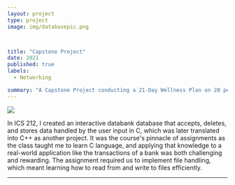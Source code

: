 ```yaml
---
layout: project
type: project
image: img/databasepic.png



title: "Capstone Project"
date: 2021
published: true
labels:
  - Networking

summary: "A Capstone Project conducting a 21-Day Wellness Plan on 20 people."
---
```


<img class="img-fluid" src="(https://as1.ftcdn.net/v2/jpg/05/71/15/68/1000_F_571156847_6FtJXvffGNk2K4PSlorTa9C89FBiJUjx.jpg)">

In ICS 212, I created an interactive databank database that accepts, deletes, and stores data handled by the user input in C, which was later translated into C++ as another project. It was the course's pinnacle of assignments as the class taught me to learn C language, and applying that knowledge to a real-world application like the transactions of a bank was both challenging and rewarding. The assignment required us to implement file handling, which meant learning how to read from and write to files efficiently.



<hr>

